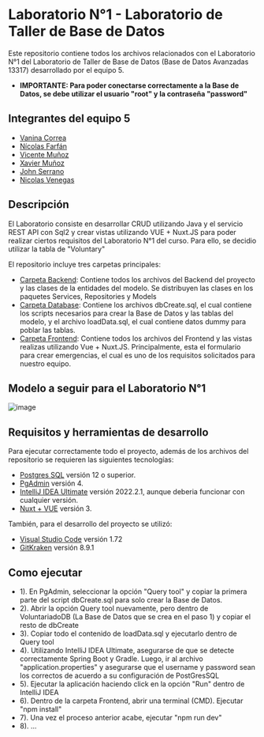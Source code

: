 # Laboratorio N°1 - Laboratorio de Taller de Base de Datos
Este repositorio contiene todos los archivos relacionados con el Laboratorio N°1 del
Laboratorio de Taller de Base de Datos (Base de Datos Avanzadas 13317) desarrollado
por el equipo 5. 

* **IMPORTANTE: Para poder conectarse correctamente a la Base de Datos, se debe utilizar el usuario "root" y la contraseña "password"**

## Integrantes del equipo 5
* [Vanina Correa](https://github.com/Vanina11)
* [Nícolas Farfán](https://github.com/nic0q)
* [Vicente Muñoz](https://github.com/LeVixo)
* [Xavier Muñoz](https://github.com/iChavy)
* [John Serrano](https://github.com/PodssilDev)
* [Nicolas Venegas](https://github.com/nicovenegas2)

## Descripción
El Laboratorio consiste en desarrollar CRUD utilizando Java y el servicio REST API con Sql2 y crear vistas utilizando VUE + Nuxt.JS para poder realizar ciertos requisitos del Laboratorio N°1 del curso. Para ello,
se decidio utilizar la tabla de "Voluntary" <br>

El repositorio incluye tres carpetas principales:  <br>
* [Carpeta Backend](https://github.com/nic0q/TBD-Lab1-Grupo-5/tree/master/Backend): Contiene todos los archivos del Backend del proyecto y las clases de la entidades del modelo. 
Se distribuyen las clases en los paquetes Services, Repositories y Models
* [Carpeta Database](https://github.com/nic0q/TBD-Lab1-Grupo-5/tree/master/DataBase): Contiene los archivos dbCreate.sql, el cual contiene los scripts necesarios para crear
la Base de Datos y las tablas del modelo, y el archivo loadData.sql, el cual contiene datos dummy para poblar las tablas.
* [Carpeta Frontend](https://github.com/nic0q/TBD-Lab1-Grupo-5/tree/master/Frontend): Contiene todos los archivos del Frontend y las vistas realizas utilizando Vue + Nuxt.JS. 
Principalmente, esta el formulario para crear emergencias, el cual es uno de los requisitos solicitados para nuestro equipo.

## Modelo a seguir para el Laboratorio N°1

![image](https://user-images.githubusercontent.com/91446330/194765651-54627927-e275-40c0-9a8f-879d4f50b83a.png)


## Requisitos y herramientas de desarrollo
Para ejecutar correctamente todo el proyecto, además de los archivos del repositorio se requieren las siguientes tecnologías:

* [Postgres SQL](https://www.enterprisedb.com/downloads/postgres-postgresql-downloads) versión 12 o superior. 
* [PgAdmin](https://www.pgadmin.org) versión 4.
* [IntelliJ IDEA Ultimate](https://www.jetbrains.com/es-es/idea/download/#section=windows) versión 2022.2.1, aunque deberia funcionar con cualquier versión.
* [Nuxt + VUE](https://nuxtjs.org) versión 3.

También, para el desarrollo del proyecto se utilizó:
* [Visual Studio Code](https://code.visualstudio.com) versión 1.72
* [GitKraken](https://www.gitkraken.com) versión 8.9.1

## Como ejecutar
* 1). En PgAdmin, seleccionar la opción "Query tool" y copiar la primera parte del script dbCreate.sql para solo crear la Base de Datos. 
* 2). Abrir la opción Query tool nuevamente, pero dentro de VoluntariadoDB (La Base de Datos que se crea en el paso 1) y copiar el resto de dbCreate
* 3). Copiar todo el contenido de loadData.sql y ejecutarlo dentro de Query tool
* 4). Utilizando IntelliJ IDEA Ultimate, asegurarse de que se detecte correctamente Spring Boot y Gradle. Luego, ir al archivo "application.properties" y asegurarse que el username y password sean los correctos de acuerdo a su configuración de PostGresSQL
* 5). Ejecutar la aplicación haciendo click en la opción "Run" dentro de IntelliJ IDEA
* 6). Dentro de la carpeta Frontend, abrir una terminal (CMD). Ejecutar "npm install"
* 7). Una vez el proceso anterior acabe, ejecutar "npm run dev"
* 8). ...

